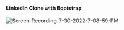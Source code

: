 #### LinkedIn Clone with Bootstrap
![Screen-Recording-_7-30-2022-7-08-59-PM_](https://user-images.githubusercontent.com/75277382/181925728-f4b71697-1131-4cba-9505-e759802fa2a6.gif)

